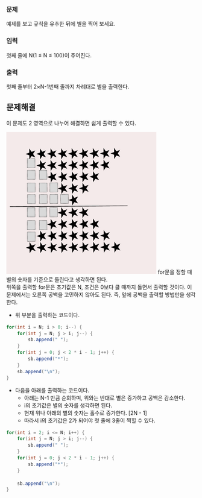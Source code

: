 ### 문제
예제를 보고 규칙을 유추한 뒤에 별을 찍어 보세요.

### 입력
첫째 줄에 N(1 ≤ N ≤ 100)이 주어진다.

### 출력
첫째 줄부터 2×N-1번째 줄까지 차례대로 별을 출력한다.

## 문제해결
이 문제도 2 영역으로 나누어 해결하면 쉽게 출력할 수 있다.

![img_1.png](img_1.png)
for문을 정할 때 별의 숫자를 기준으로 돌린다고 생각하면 된다.  
위쪽을 출력할 for문은 초기값은 N, 조건은 0보다 클 때까지 돌면서 출력할 것이다.
이 문제에서는 오른쪽 공백을 고민하지 않아도 된다. 즉, 앞에 공백을 출력할 방법만을 생각한다.   
- 위 부분을 출력하는 코드이다.
```java
for(int i = N; i > 0; i--) {
    for(int j = N; j > i; j--) {
        sb.append(" ");
    }
    for(int j = 0; j < 2 * i - 1; j++) {
        sb.append("*");
    }
    sb.append("\n");
}
```
- 다음을 아래를 출력하는 코드이다.
  - 아래는 N-1 만큼 순회하며, 위와는 반대로 별은 증가하고 공백은 감소한다.
  - i의 초기값은 별의 숫자를 생각하면 된다.
  - 현재 위나 아래의 별의 숫자는 홀수로 증가한다. [2N - 1]
  - 따라서 i의 초기값은 2가 되어야 첫 줄에 3줄이 찍힐 수 있다.
```java
for(int i = 2; i <= N; i++) {
    for(int j = N; j > i; j--) {
        sb.append(" ");
    }
    for(int j = 0; j < 2 * i - 1; j++) {
        sb.append("*");
    }

    sb.append("\n");
}
```
